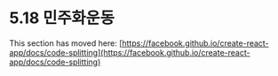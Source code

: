 # 5.18 민주화운동
This section has moved here: [https://facebook.github.io/create-react-app/docs/code-splitting](https://facebook.github.io/create-react-app/docs/code-splitting)
